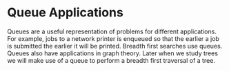 # Queue Applications

Queues are a useful representation of problems for different applications.  For example, jobs to a network printer is enqueued so that the earlier a job is submitted the earlier it will be printed.  Breadth first searches use queues.  Queues also have applications in graph theory.  Later when we study trees we will make use of a queue to perform a breadth first traversal of a tree.
